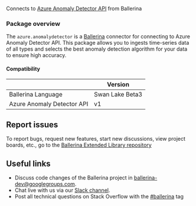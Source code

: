 Connects to [Azure Anomaly Detector API](https://azure.microsoft.com/en-us/services/cognitive-services/anomaly-detector/) from Ballerina

### Package overview

The `azure.anomalydetector` is a [Ballerina](https://ballerina.io/) connector for connecting to Azure Anomaly Detector API. This package allows you to ingests time-series data of all types and selects the best anomaly detection algorithm for your data to ensure high accuracy.

#### Compatibility
|                            | Version           |
|----------------------------|-------------------|
| Ballerina Language         | Swan Lake Beta3   |
| Azure Anomaly Detector API | v1                |

## Report issues
To report bugs, request new features, start new discussions, view project boards, etc., go to the [Ballerina Extended Library repository](https://github.com/ballerina-platform/ballerina-extended-library)

## Useful links
- Discuss code changes of the Ballerina project in [ballerina-dev@googlegroups.com](mailto:ballerina-dev@googlegroups.com).
- Chat live with us via our [Slack channel](https://ballerina.io/community/slack/).
- Post all technical questions on Stack Overflow with the [#ballerina](https://stackoverflow.com/questions/tagged/ballerina) tag
